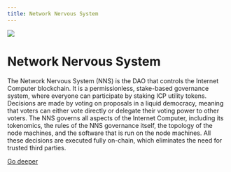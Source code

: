 ```yaml
---
title: Network Nervous System
---
```


![](/img/how-it-works/network-nervous-system.webp)

# Network Nervous System

The Network Nervous System (NNS) is the DAO that controls the Internet Computer blockchain. It is a permissionless, stake-based governance system, where everyone can participate by staking ICP utility tokens. Decisions are made by voting on proposals in a liquid democracy, meaning that voters can either vote directly or delegate their voting power to other voters. The NNS governs all aspects of the Internet Computer, including its tokenomics, the rules of the NNS governance itself, the topology of the node machines, and the software that is run on the node machines. All these decisions are executed fully on-chain, which eliminates the need for trusted third parties.


[Go deeper](/how-it-works/network-nervous-system-nns/)

